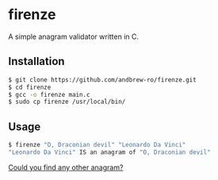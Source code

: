 # firenze

A simple anagram validator written in C.

## Installation

```bash
$ git clone https://github.com/andbrew-ro/firenze.git
$ cd firenze
$ gcc -o firenze main.c
$ sudo cp firenze /usr/local/bin/
```

## Usage

```bash
$ firenze "O, Draconian devil" "Leonardo Da Vinci"
"Leonardo Da Vinci" IS an anagram of "O, Draconian devil"
```

[Could you find any other anagram?](https://github.com/andbrew-ro/new-york)

